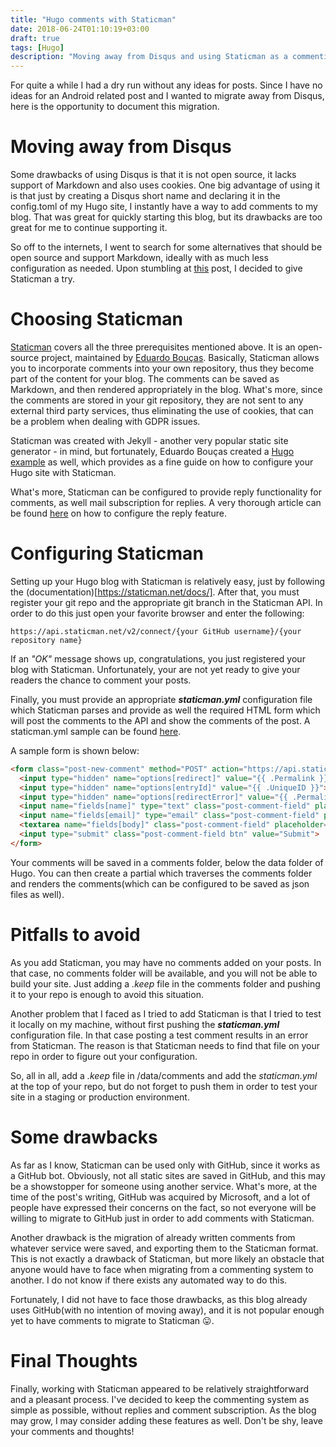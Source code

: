 ```yaml
---
title: "Hugo comments with Staticman"
date: 2018-06-24T01:10:19+03:00
draft: true
tags: [Hugo]
description: "Moving away from Disqus and using Staticman as a commenting system with Hugo."
---
```


For quite a while I had a dry run without any ideas for posts. Since I have no ideas for an Android related post and I wanted to migrate away from Disqus, here is the opportunity to document this migration.

# Moving away from Disqus

Some drawbacks of using Disqus is that it is not open source, it lacks support of Markdown and also uses cookies. One big advantage of using it is that just by creating a Disqus short name and declaring it in the config.toml of my Hugo site, I instantly have a way to add comments to my blog. That was great for quickly starting this blog, but its drawbacks are too great for me to continue supporting it.

So off to the internets, I went to search for some alternatives that should be open source and support Markdown, ideally with as much less configuration as needed. Upon stumbling at [this](https://notes.peter-baumgartner.net/2017/09/14/alternatives-for-disqus/) post, I decided to give Staticman a try.

# Choosing Staticman

[Staticman](https://staticman.net/) covers all the three prerequisites mentioned above. It is an open-source project, maintained by [Eduardo Bouças](https://eduardoboucas.com/). Basically, Staticman allows you to incorporate comments into your own repository, thus they become part of the content for your blog. The comments can be saved as Markdown, and then rendered appropriately in the blog. What's more, since the comments are stored in your git repository, they are not sent to any external third party services, thus eliminating the use of cookies, that can be a problem when dealing with GDPR issues.

Staticman was created with Jekyll - another very popular static site generator - in mind, but fortunately, Eduardo Bouças created a [Hugo example](https://github.com/eduardoboucas/hugo-plus-staticman) as well, which provides as a fine guide on how to configure your Hugo site with Staticman.

What's more, Staticman can be configured to provide reply functionality for comments, as well mail subscription for replies. A very thorough article can be found [here](https://networkhobo.com/2017/12/30/hugo---staticman-nested-replies-and-e-mail-notifications/) on how to configure the reply feature.

# Configuring Staticman

Setting up your Hugo blog with Staticman is relatively easy, just by following the (documentation)[https://staticman.net/docs/]. After that, you must register your git repo and the appropriate git branch in the Staticman API. In order to do this just open your favorite browser and enter the following:

```
https://api.staticman.net/v2/connect/{your GitHub username}/{your repository name}
```

If an *"OK"* message shows up, congratulations, you just registered your blog with Staticman. Unfortunately, your are not yet ready to give your readers the chance to comment your posts.

Finally, you must provide an appropriate ***staticman.yml*** configuration file which Staticman parses and provide as well the required HTML form which will post the comments to the API and show the comments of the post. A staticman.yml sample can be found [here](https://github.com/eduardoboucas/hugo-plus-staticman/blob/master/staticman.yml).

A sample form is shown below:

```html
<form class="post-new-comment" method="POST" action="https://api.staticman.net/v2/entry/{your github name}/{your blog repo}/staticman/comments">
  <input type="hidden" name="options[redirect]" value="{{ .Permalink }}#comment-submitted">
  <input type="hidden" name="options[entryId]" value="{{ .UniqueID }}">
  <input type="hidden" name="options[redirectError]" value="{{ .Permalink }}#comment-submitted">
  <input name="fields[name]" type="text" class="post-comment-field" placeholder="Your name">
  <input name="fields[email]" type="email" class="post-comment-field" placeholder="Your email address">
  <textarea name="fields[body]" class="post-comment-field" placeholder="Your message. Feel free to use Markdown." rows="10"></textarea>
  <input type="submit" class="post-comment-field btn" value="Submit">
</form>
```

Your comments will be saved in a comments folder, below the data folder of Hugo. You can then create a partial which traverses the comments folder and renders the comments(which can be configured to be saved as json files as well).

# Pitfalls to avoid

As you add Staticman, you may have no comments added on your posts. In that case, no comments folder will be available, and you will not be able to build your site. Just adding a *.keep* file in the comments folder and pushing it to your repo is enough to avoid this situation.

Another problem that I faced as I tried to add Staticman is that I tried to test it locally on my machine, without first pushing the ***staticman.yml*** configuration file. In that case posting a test comment results in an error from Staticman. The reason is that Staticman needs to find that file on your repo in order to figure out your configuration.

So, all in all, add a *.keep* file in /data/comments and add the *staticman.yml* at the top of your repo, but do not forget to push them in order to test your site in a staging or production environment.

# Some drawbacks
As far as I know, Staticman can be used only with GitHub, since it works as a GitHub bot. Obviously, not all static sites are saved in GitHub, and this may be a showstopper for someone using another service. What's more, at the time of the post's writing, GitHub was acquired by Microsoft, and a lot of people have expressed their concerns on the fact, so not everyone will be willing to migrate to GitHub just in order to add comments with Staticman.

Another drawback is the migration of already written comments from whatever service were saved, and exporting them to the Staticman format. This is not exactly a drawback of Staticman, but more likely an obstacle that anyone would have to face when migrating from a commenting system to another. I do not know if there exists any automated way to do this.

Fortunately, I did not have to face those drawbacks, as this blog already uses GitHub(with no intention of moving away), and it is not popular enough yet to have comments to migrate to Staticman :stuck_out_tongue:.

# Final Thoughts

Finally, working with Staticman appeared to be relatively straightforward and a pleasant process. I've decided to keep the commenting system as simple as possible, without replies and comment subscription. As the blog may grow, I may consider adding these features as well. Don't be shy, leave your comments and thoughts!
